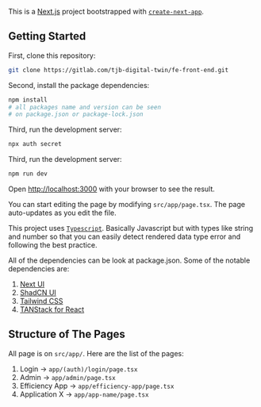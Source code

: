 This is a [Next.js](https://nextjs.org/) project bootstrapped with [`create-next-app`](https://github.com/vercel/next.js/tree/canary/packages/create-next-app).

## Getting Started

First, clone this repository:

```bash
git clone https://gitlab.com/tjb-digital-twin/fe-front-end.git
```

Second, install the package dependencies:

```bash
npm install
# all packages name and version can be seen
# on package.json or package-lock.json
```

Third, run the development server:

```bash
npx auth secret
```

Third, run the development server:

```bash
npm run dev
```

Open [http://localhost:3000](http://localhost:3000) with your browser to see the result.

You can start editing the page by modifying `src/app/page.tsx`. The page auto-updates as you edit the file.

This project uses [`Typescript`](https://www.typescriptlang.org/docs/handbook/basic-types.html). Basically Javascript but with types like string and number so that you can easily detect rendered data type error and following the best practice.

All of the dependencies can be look at package.json. Some of the notable dependencies are:

1. [Next UI](https://nextui.org/docs/guide/introduction)
1. [ShadCN UI](https://ui.shadcn.com/charts)
1. [Tailwind CSS](https://tailwindcss.com/)
1. [TANStack for React](https://tanstack.com/)

## Structure of The Pages

All page is on `src/app/`. Here are the list of the pages:

1. Login &rarr; `app/(auth)/login/page.tsx`
1. Admin &rarr; `app/admin/page.tsx`
1. Efficiency App &rarr; `app/efficiency-app/page.tsx`
1. Application X &rarr; `app/app-name/page.tsx`
